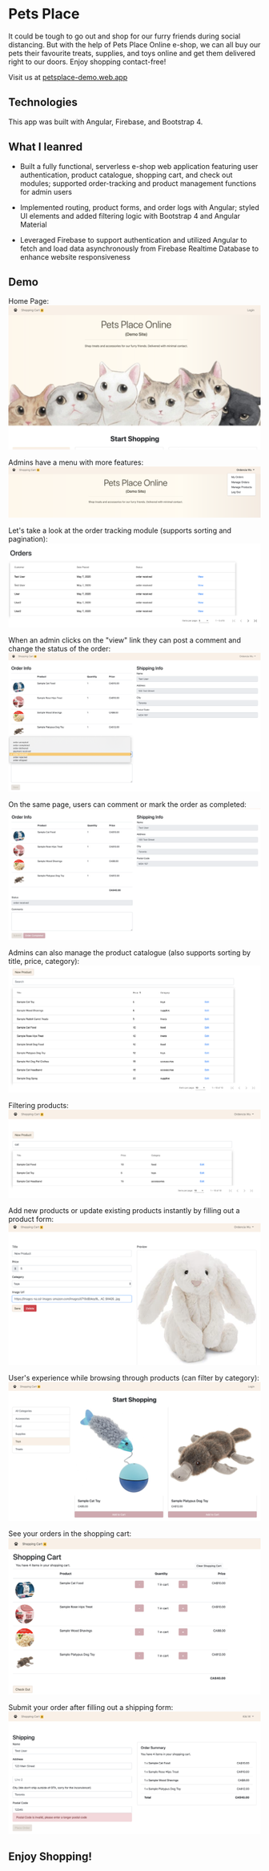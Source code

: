 # Pets Place

It could be tough to go out and shop for our furry friends during social distancing. But with the help of Pets Place Online e-shop, we can all buy our pets their favourite treats, supplies, and toys online and get them delivered right to our doors. Enjoy shopping contact-free!

Visit us at [petsplace-demo.web.app](https://petsplace-demo.web.app)

## Technologies

This app was built with Angular, Firebase, and Bootstrap 4.

## What I leanred
- Built a fully functional, serverless e-shop web application featuring user authentication, product catalogue, shopping cart, and check out modules; supported order-tracking and product management functions for admin users

- Implemented routing, product forms, and order logs with Angular; styled UI elements and added filtering logic with Bootstrap 4 and Angular Material

- Leveraged Firebase to support authentication and utilized Angular to fetch and load data asynchronously from Firebase Realtime Database to enhance website responsiveness

## Demo
Home Page:
![](Demo/home_page.png)

Admins have a menu with more features:
![](Demo/admin_menu.png)

Let's take a look at the order tracking module (supports sorting and pagination):
![](Demo/order_tracking.png)

When an admin clicks on the "view" link they can post a comment and change the status of the order:
![](Demo/admin_order.png)

On the same page, users can comment or mark the order as completed:
![](Demo/user_order.png)

Admins can also manage the product catalogue (also supports sorting by title, price, category):
![](Demo/product_sorting.png)

Filtering products:
![](Demo/filter.png)

Add new products or update existing products instantly by filling out a product form:
![](Demo/new_product.png)

User's experience while browsing through products (can filter by category):
![](Demo/product_catalogue.png)

See your orders in the shopping cart:
![](Demo/shopping_cart.png)

Submit your order after filling out a shipping form:
![](Demo/shipping_form.png)

## Enjoy Shopping!
